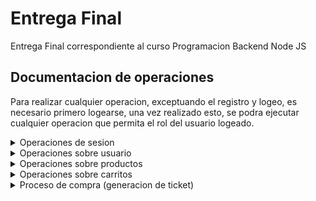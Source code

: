 
# Entrega Final

Entrega Final correspondiente al curso Programacion Backend Node JS 

## Documentacion de operaciones
Para realizar cualquier operacion, exceptuando el registro y logeo, es necesario primero logearse, una vez realizado esto, se podra ejecutar cualquier operacion que permita el rol del usuario logeado.

<details>
<summary>Operaciones de sesion </summary>
  
#### 1. Creacion de cuenta
Para crear cuenta es posible realizarlo por 2 metodos
Cargando los datos manualmente:
```http
  POST /api/sessions/register
```
o bien logear a travez de github, si es la primera vez que logea se creara la cuenta y se iniciara sesion
(desde swagger devuelve error CORS por lo que se recomienda logear desde front de login)
```http
  GET /api/sessions/github
```
#### 2. Login de usuario
Para logear, de igual manera que para registrar la cuenta, puede realizarse cargando las credenciales manualmente o bien a travez de github
```http
  POST /api/sessions/login
```
```http
  GET /api/sessions/github
```

#### 3. Verificar token  de usuario logeado
Esta operacion devuelve la informacion del token del usuario que envia el request, es necesario estar logeado (tener un token valido)
```http
  GET /api/sessions/current
```

#### 4. Refrescar el token
Esta operacion se agrego para poder modificar la informacion que tiene el usuario en su token sin necesidad de deslogear y volver a logear.
Surgio del requerimiento de contar con un endpoint para modificar el rol del usuario entre "user" y "premium", ambos cuentan con permisos diferentes y por ende es necesario actualizar sus credenciales para reflejar el nuevo estado.
```http
  PUT /api/sessions/refreshToken
```

#### 5. Modificar Password
Para modificar password es necesario primero obtener el link de modificacion intruduciendo la direccion de correo, esto enviara un email a la cuenta con el link, al hacer click sera redirigido a la pagina para modificar el password, sin embargo lo importante es que se establece un JWT el cual se agrega a las cookies el cual se utiliza para verificar la valides del link.

El primer paso para resetear sera ejecutar:
```http
  POST /api/sessions/resetLink
```
El segundo paso para resetear y luego de haber hecho click en el link, sera ejecutar:
```http
  PUT /api/sessions/resetPass
```

#### 6. Cerrar session o Logout
Ejecutar 
```http
  DELETE /api/sessions/logout
```
</details>


<details>
<summary>Operaciones sobre usuario</summary>
  
#### 1. Listar todos los usuarios
Esta funcion esta reservada para el administrador, y solo puede ejecutarla un usuario con el rol "admin".
Listara todos los usuarios con informacion reducida.

```http
  GET /api/users
```
#### 2. Buscar usuario
Este endpoint esta destinado a devolver toda la informacion de 1 usuario particular, puede ser ejecutada por un usuario con rol 'admin' o bien por el propio usuario tanto rol 'user' como 'premium'.
Es similar a la funcionalidad de /api/sessions/current sin embargo el request puede realizarse con el id del usuario, esta destinada para que el admin pueda verificar el estado de la cuenta de un usuario.
```http
  GET /api/users/{uid}
```
#### 2. Cargar documentacion de usuario
Este endpoint esta destinado a que el usuario pueda cargar la documentacion que la plataforma requeire para establecer el rol 'premium' en la cuenta.
Puede ser ejecutada por el usuario con rol 'user' o 'premium' en su propia cuenta, o bien el admin en la cuenta de otro usuario.
```http
  POST /api/users/{uid}/documents
```
#### 3. Cambiar rol de usuario
Este endpoint se diseño para que el usuario modifique su rol de usuario de 'user' a 'premium' y viceversa. 
Requiere tener toda la documentacion cargada para pasar de 'user' --> 'premium' pero no en sentido contrario, ademas si se da este ultimo caso, la documentacion cargada en la cuenta del usuario se elimina por considerarse que si se ha hecho downgrade de la cuenta es porque la documentacion no fue correctamente cargada.
Esta operacion puede ser realizada por cualquier usuario sobre su cuenta personal, en ambos sentidos y el administrado puede modificar el rol de cualquier cuenta (excepto de la cuenta admin)
El orden de las operaciones para cambiar un usuario de rol 'user' a 'premium':

##### a. Logearse con la cuenta del usuario con rol 'user' con alguna de las operaciones de login:
```http
  POST /api/sessions/login
```
##### b. Cargar la documentacion del usuario que se requiere modificar el rol con el id del usuario {uid} a modificar:
```http
  POST /api/users/{uid}/documents
```
##### c. Ejecutar la operacion de upgrade con el id de usuario a realizar el upgrade {uid}:
```http
  PUT /api/users/premium/{uid}
```

#### 4. Elimina Usuario
Este enpoint esta orientado al uso exclusivo del administrador, permite eliminar por completo 1 usuario de la base.

##### a. Logearse como administrador:
```http
  POST /api/sessions/login
```
##### b. Ejecutar la operacion DELETE del usuario con el id de usuario {uid} a eliminar:
```http
  DELETE /api/users/{uid}
```
#### 5. Eliminar Usuarios inactivos
Este enpoint esta orientado al uso exclusivo del administrador, permite eliminar por completo TODOS los usuarios INACTIVOS por 48hs.

##### a. Logearse como administrador:
```http
  POST /api/sessions/login
```
##### b. Ejecutar la operacion DELETE:
```http
  DELETE /api/users/clearInactives
```
</details>

<details>
<summary>Operaciones sobre productos</summary>
  
#### 1. Listar TODOS los productos
Este endpoint esta destinado a mostrar la informacion de todos los productos creados, cualquier tipo de usuario puede realizar esta operacion siempre que este logeado.

##### a. Si no se encuentra logeado, realizar la operacion de login:
```http
  POST /api/sessions/login
```
##### b. Ejecutar la operacion GET:
```http
  GET /api/products
```

#### 2. Buscar un productos
Endpoint destinado a la busqueda de 1 producto en particular, cualquier tipo de usuario puede realizar esta operacion siempre que este logeado.

##### a. Si no se encuentra logeado, realizar la operacion de login:
```http
  POST /api/sessions/login
```
##### b. Ejecutar la operacion GET con el id de producto {pid} a buscar:
```http
  GET /api/products/{pid}
```

#### 3. Crear producto
Endpoint destinado a la creacion de productos, esta operacion solo puede ser realizada por usuario con role 'premium' o 'admin'

##### a. Si no se encuentra logeado, realizar la operacion de login:
```http
  POST /api/sessions/login
```
##### b. Ejecutar la operacion GET:
```http
  POST /api/products
```

#### 4. Actualizar un productos
Endpoint a modificar un producto en particular, solo usuarios con rol 'premium' y 'admin' pueden actualizar un producto, el usuario 'premium' solo puede actualizar sus propios productos, el usuario 'admin' puede actualizar tanto sus productos como los de otros usuarios. 

##### a. Si no se encuentra logeado, realizar la operacion de login:
```http
  POST /api/sessions/login
```
##### b. Ejecutar la operacion PUT con el id de producto {pid} a actualizar:
```http
  PUT /api/products/{pid}
```

#### 5. Eliminar un productos
Endpoint a eliminar un producto en particular, solo usuarios con rol 'premium' y 'admin' pueden eliminar un producto, el usuario 'premium' solo puede eliminar sus propios productos, el usuario 'admin' puede eliminar tanto sus productos como los de otros usuarios. 
Si el producto pertenece a un usuario con rol 'premium' en el momento de ser eliminado, se le notificara via email de la eliminacion del mismo, notificando los detalles del producto y quien elimino el producto.

##### a. Si no se encuentra logeado, realizar la operacion de login:
```http
  POST /api/sessions/login
```
##### b. Ejecutar la operacion PUT con el id de producto {pid} a eliminar:
```http
  DELETE /api/products/{pid}
```
</details>


<details>
<summary>Operaciones sobre carritos</summary>
  
#### 1. Listar TODOS los carritos
Endpoint destinado al Administrador, permite visualizar TODOS los carritos de TODOS los usuarios.

##### a. Si no se encuentra logeado, realizar la operacion de login con credenciales de Administrador:
```http
  POST /api/sessions/login
```
##### b. Ejecutar la operacion GET:
```http
  GET /api/carts
```
#### 2. Buscar un carrito
Endpoint destinado a visualizar los articulos de un carrito en particular, usuarios con rol 'user' y 'premium' solo pueden visualizar su propio carrito, el usuario 'admin' puede buscar TODOS los carritos.

##### a. Si no se encuentra logeado, realizar la operacion de login:
```http
  POST /api/sessions/login
```
##### b. Ejecutar la operacion GET con el id de carrito {cid} a buscar:
```http
  GET /api/carts/{cid}
```

#### 3. Crear un carrito
Endpoint destinado a crear un carrito, destinado solo al admin.

##### a. Si no se encuentra logeado, realizar la operacion de login con credenciales de Administrador:
```http
  POST /api/sessions/login
```
##### b. Ejecutar la operacion POST :
```http
  POST /api/carts
```
#### 4. Actualizar el Detalle del carrito carrito
Endpoint destinado a modificar por completo el detalle del carrito, este reemplaza totalmente los items con del detalle con sus cantidades con las que se pasan como parametro.
Solo utilizable por el Administrador, este endpoint no valida si el producto pertenece o no al usuario dueño del carrito.

##### a. Si no se encuentra logeado, realizar la operacion de login con credenciales de Administrado:
```http
  POST /api/sessions/login
```
##### b. Ejecutar la operacion PUT con el id de carrito {cid} a modificar:
```http
  PUT /api/carts/{cid}
```

#### 5. Limpiar carrito
Este endpoint se creo para limpiar el carrito, usuarios con rol 'user' y 'premium' solo pueden ejecutar esta operacion sobre su propio carrito, el usuario con rol 'admin' puede ejecutar la operacion sobre el carrito de cualquier usuario.

##### a. Si no se encuentra logeado, realizar la operacion de login:
```http
  POST /api/sessions/login
```
##### b. Ejecutar la operacion DELETE con el id de carrito {cid} a limpiar:
```http
  DELETE /api/carts/{cid}
```

#### 6. Agregar un producto al carrito
Este endpoint permite agregar una unidad de un producto al carrito del usuario, los usuarios con rol 'user' y 'premium' solo pueden agragar productos a su propio carrito, los usuarios 'premium' NO pueden agregar sus propios productos al carrito (productos creados por ellos mismos). El usuario con rol 'admin' puede agregar cualquier producto a su carrito y al carrito de cualquier usuario.

##### a. Si no se encuentra logeado, realizar la operacion de login:
```http
  POST /api/sessions/login
```
##### b. Ejecutar la operacion POST con el id de carrito {cid} y el id de producto {pid} a agregar:
```http
  POST /api/carts/{cid}/products/{pid}
```

#### 7. Actualizar la cantidad de un producto en el carrito
Este endpoint permite modificar la cantidad de un determinado producto que cargado en el carrito, los usuarios con rol 'user' y 'premium' solo pueden modificar su propio carrito, el usuario con rol 'admin' puede modificar TODOS los carritos.
En este endpoint tambien aplica la regla de no permitir a usuarios 'premium' sumar sus propios productos al carrito, sin embargo, solo se pueden sumar unidades de productos que ya esten dentro del carrito por lo que la regla resulta redundante.

##### a. Si no se encuentra logeado, realizar la operacion de login:
```http
  POST /api/sessions/login
```
##### b. Ejecutar la operacion PUT con el id de carrito {cid} y el id de producto {pid} a modificar dentro del carrito:
```http
  PUT /api/carts/{cid}/products/{pid}
```

#### 8. Quitar el producto del carrito
Este endpoint para quitar un producto especifico del carrito, los usuarios con rol 'user' y 'premium' solo pueden modificar su propio carrito, el usuario con rol 'admin' puede modificar TODOS los carritos.

##### a. Si no se encuentra logeado, realizar la operacion de login:
```http
  POST /api/sessions/login
```
##### b. Ejecutar la operacion DELETE con el id de carrito {cid} y el id de producto {pid} a modificar dentro del carrito:
```http
  DELETE /api/carts/{cid}/products/{pid}
```

#### 8. Agregar un producto al carrito
Este endpoint se creo para agregar un producto con parametros en el body del request, por lo que aplican las mismas reglas que en el punto 6 de esta seccion.

##### a. Si no se encuentra logeado, realizar la operacion de login:
```http
  POST /api/sessions/login
```
##### b. Ejecutar la operacion POST con el id de carrito {cid} y el id de producto {pid} a agregar:
```http
  POST /api/carts/AddToCart
```
</details>




<details>
<summary>Proceso de compra (generacion de ticket)</summary>
  
### Proceso de compra
Este endpoint fue diseñado para concretar el proceso de compra, este proceso se realizar sobre el carrito por lo que lo que solo el usuario dueño del carrito y el usuario 'admin' pueden ejecutar la operacion sobre un carrito determinado.
El mismo listara los detalles del la compra, y ademas indicara que productos no pudieron adquirirse por falta de stock, ademas enviara el resumen de la compra (ticket) por correo electronico.

##### a. Si no se encuentra logeado, realizar la operacion de login:
```http
  POST /api/sessions/login
```
##### b. Ejecutar la operacion POST con el id de carrito {cid} y el id de producto {pid} a agregar:
```http
  POST /api/carts/{cid}/products/{pid}
```
##### c. Ejecutar la operacion POST con el id de carrito {cid} para finalizar la compra y generar el ticket:
```http
  POST /api/carts/{cid]/purchase
```
</details>

